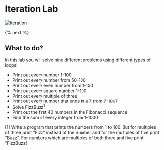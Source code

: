 # Iteration Lab

![iteration](https://gph.is/2hvfyv9)

{% next %}

## What to do?

In this lab you will solve nine different problems using different types of loops!

* Print out every number 1-100
* Print out every number from 50-100
* Print out every even number from 1-100
* Print out every square number 1-100
* Print out every multiple of three
* Print out every number that ends in a 7 from 7-1007
* Solve FizzBuzz<sup>1</sup>
* Print out the first 40 numbers in the Fibonacci sequence
* Find the sum of every integer from 1-1000

[1] Write a program that prints the numbers from 1 to 100. But for multiples of three print “Fizz” instead of the number and for the multiples of five print “Buzz”. For numbers which are multiples of both three and five print “FizzBuzz!

